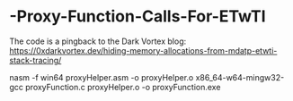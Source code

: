 # -Proxy-Function-Calls-For-ETwTI
The code is a pingback to the Dark Vortex blog: https://0xdarkvortex.dev/hiding-memory-allocations-from-mdatp-etwti-stack-tracing/

nasm -f win64 proxyHelper.asm -o proxyHelper.o
x86_64-w64-mingw32-gcc proxyFunction.c proxyHelper.o -o proxyFunction.exe
